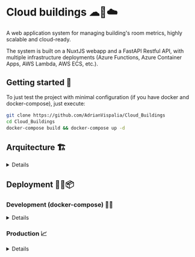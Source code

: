 # Cloud buildings ☁🏢☁️

A web application system for managing building's room metrics, highly scalable and cloud-ready.


The system is built on a NuxtJS webapp and a FastAPI Restful API, with multiple infrastructure deployments (Azure Functions, Azure Container Apps, AWS Lambda, AWS ECS, etc.).


## Getting started 🚀

To just test the project with minimal configuration (if you have docker and docker-compose), just execute:
```bash
git clone https://github.com/AdrianVispalia/Cloud_Buildings
cd Cloud_Buildings
docker-compose build && docker-compose up -d
```

## Arquitecture 🏗

<details>

### Frontend (NuxtJS)

<details>

The front-end is created using NuxtJS, using the JavaScript web framework VueJS version 3. The code can later run on containers or FaaS services.

</details>

### Backend (FastAPI + PostgreSQL + Redis)

<details>

There are 3 micro-services that make the backend:
- Rest API: FastAPI with Python3 (with SQLAlchemy ORM)
- Database: PostgreSQL
- Cache: Redis

The database scheme can be represented with this Entity-Relationship diagram (generated automatically using pgAdmin):
![ER diagram](./images/ERD.png)


Using FastAPI, the documentation is updated and available automatically with OpenAPI and Redoc:
| Category | OpenAPI (Swagger) | Redoc |
| - | - | - |
| Endpoint | *URL/docs* | *URL/redoc* |
| Image | ![OpenAPI documentation](./images/openapi.png) | ![Redoc documentation](./images/redoc.png) |

</details>

</details>


## Deployment 👷🏻📦

### Development (docker-compose) 👨‍💻

<details>

#### Arquitecture schema

![docker-compose schema](./images/docker_compose_schema.png)

#### Create

```bash
docker-compose build && docker-compose up -d
```

#### Delete

```bash
docker-compose down
```

</details>

### Production 📈

<details>

#### 1️⃣ Backend deployment

<details>

##### AWS with Lambda

<details>

###### Arquitecture schema

![AWS Lambda backend](./images/aws_lambda_backend_diagram.png)

###### Create

```bash
cd rest_api

terraform init
terraform apply
```

###### Destroy

```bash
cd rest_api
terraform destroy
```

</details>

##### AWS with ECS & ECR

<details>

###### Create

```bash
cd rest_api

terraform init
# change aws_account_id with your account id
terraform apply -var "aws_account_id=$aws_account_id"
```

###### Destroy

```bash
cd rest_api
terraform destroy -var "aws_account_id=$aws_account_id"
```

</details>

##### Azure Container apps

<details>

###### Create

```bash
cd ./rest_api/infrastructure/azure-container-apps

az login

terraform init
terraform apply
```


###### Destroy

```bash
terraform destroy
```


</details>
</details>

#### 2️⃣ Frontend deployment

<details>

##### Azure Functions

<details>

###### Create

```bash
cd ./frontend/infrastructure/azure-functions/

az login

terraform init
terraform apply

az storage blob upload-batch --account-name abtcdefaha \
      --destination mycontainer  --source .output/public

cd ../..
# write in nuxt.config.ts on:
# nitro: { preset: "azure_functions" }
# modify to your URL (example with abtcdefaha) in nuxt.config.ts on:
# app: { cdnUrl: 'https://abtcdefaha.blob.core.windows.net/mycontainer' }
npx nuxt build
az functionapp deployment source config-zip --resource-group example-resources \
              --name example-linux-function-app33 --src .output/deploy.zip


```


###### Destroy

```bash
cd ./infrastructure/azure-functions/
terraform destroy
```


</details>



##### AWS (Lambda + S3 + CloudFront)

<details>

###### Arquitecture schema

![AWS Lambda frontend](./images/aws_lambda_frontend_diagram.png)

###### Create

```bash
cd ./frontend
# write in nuxt.config.ts nitro: { preset: "aws-lambda" }
npx nuxt build

sam validate
sam validate --lint

cd infrastructure/aws-lambda/step1
# read next 5 lines before executing sam deploy
sam deploy --guided
# during the deployment, after the S3 bucket is created
# but before CloudFront is deployed, run this:
aws s3 sync .output/public s3://<your_s3_bucket_name> \
             --cache-control max-age=31536000 --delete

cd ../step2
# modify on /frontend/nuxt.config.ts cdnURL
npx nuxt build
sam deploy --guided --template-file step2.yaml
```


> For Lambda deployment, you will need to create an Internet Gateway & connect it to the VPC, and a routing table on that VPC with an entry 0.0.0.0/0 internet gateway. 
- Create EC2 in the same vpc (check assign public IP + create a security group in the VPC with port 22 open).
- Then select instance, Network, associate to RDS and choose the running RDS.
- Connect to the instance using Instance Connect (create an EIC endpoint). On the host:
```bash
scp -i "lami_pair.pem" \
       ~/Cloud_buildings/rest_api/code/utils/insert_db2.sql \
       ubuntu@13.49.70.29:/home/ubuntu
```
- Inside the created EC2 (you can connect using the AWS management console on the browser):
```bash
sudo apt-get install -y postgresql-client net-tools
ifconfig
psql -h my-db-instance.ckj37kdk9y49.eu-north-1.rds.amazonaws.com \
          -U postgres -d test_db -a -f insert_db2.sql
```
- Now delete the EC2
> In lambda, delete as weel the routing table entry 0.0.0.0/0, the EIC endpoint and the internet gateway.


###### Delete

In the AWS console, go to the S3 bucket and delete all of the objects. Then:
```bash
cd /frontend/infrastructure/aws-lambda/step2
sam delete
cd ../step1
sam delete
```

</details>
</details>
